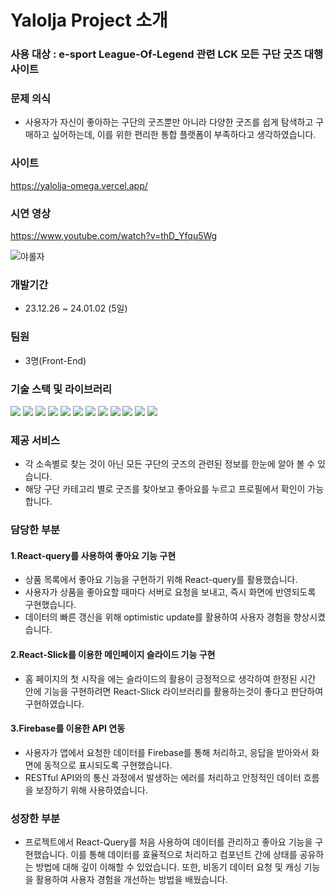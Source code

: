 # Yalolja Project 소개  

### 사용 대상 : e-sport League-Of-Legend 관련 LCK 모든 구단 굿즈 대행 사이트
### 문제 의식 
- 사용자가 자신이 좋아하는 구단의 굿즈뿐만 아니라 다양한 굿즈를 쉽게 탐색하고 구매하고 싶어하는데, 이를 위한 편리한 통합 플랫폼이 부족하다고 생각하였습니다.

### 사이트
https://yalolja-omega.vercel.app/

### 시연 영상
https://www.youtube.com/watch?v=thD_Yfqu5Wg


![야롤자](https://github.com/joonyg/yalolja/assets/90684826/4ca98b46-5bbe-492f-a710-afac91be996b)

### 개발기간  
- 23.12.26 ~ 24.01.02 (5일)
### 팀원 
- 3명(Front-End)
### 기술 스택 및 라이브러리         
<div align=left>
  <img src="https://img.shields.io/badge/html5-E34F26?style=for-the-badge&logo=html5&logoColor=white"> 
  <img src="https://img.shields.io/badge/css-1572B6?style=for-the-badge&logo=css3&logoColor=white"> 
   <img src="https://img.shields.io/badge/styledcomponents-DB7093?style=for-the-badge&logo=styledcomponents&logoColor=white"> 
  <img src="https://img.shields.io/badge/javascript-F7DF1E?style=for-the-badge&logo=javascript&logoColor=black">
  <img src="https://img.shields.io/badge/react-61DAFB?style=for-the-badge&logo=react&logoColor=black"> 
  <img src="https://img.shields.io/badge/recoil-3578E5?style=for-the-badge&logo=recoil&logoColor=white">
   <img src="https://img.shields.io/badge/reactrouter-CA4245?style=for-the-badge&logo=reactrouter&logoColor=black">
  <img src="https://img.shields.io/badge/reactquery-FF4154?style=for-the-badge&logo=reactquery&logoColor=white">
  <img src="https://img.shields.io/badge/github-181717?style=for-the-badge&logo=github&logoColor=white">
  <img src="https://img.shields.io/badge/git-F05032?style=for-the-badge&logo=git&logoColor=white">
  <img src="https://img.shields.io/badge/firebase-FFCA28?style=for-the-badge&logo=firebase&logoColor=white">
  <img src="https://img.shields.io/badge/vercel-A9A9A9?style=for-the-badge&logo=vercel&logoColor=white">
  
</div>

### 제공 서비스
- 각 소속별로 찾는 것이 아닌 모든 구단의 굿즈의 관련된 정보를 한눈에 알아 볼 수 있습니다.
- 해당 구단 카테고리 별로 굿즈를 찾아보고 좋아요를 누르고 프로필에서 확인이 가능합니다.

### 담당한 부분
#### 1.React-query를 사용하여 좋아요 기능 구현
- 상품 목록에서 좋아요 기능을 구현하기 위해 React-query를 활용했습니다.
- 사용자가 상품을 좋아요할 때마다 서버로 요청을 보내고, 즉시 화면에 반영되도록 구현했습니다.
- 데이터의 빠른 갱신을 위해 optimistic update를 활용하여 사용자 경험을 향상시켰습니다.
  
#### 2.React-Slick를 이용한 메인페이지 슬라이드 기능 구현
-  홈 페이지의 첫 시작을 에는 슬라이드의 활용이 긍정적으로 생각하여 한정된 시간 안에  기능을 구현하려면 React-Slick 라이브러리를 활용하는것이 좋다고 판단하여 구현하였습니다.
  
#### 3.Firebase를 이용한 API 연동
- 사용자가 앱에서 요청한 데이터를 Firebase를 통해 처리하고, 응답을 받아와서 화면에 동적으로 표시되도록 구현했습니다.
- RESTful API와의 통신 과정에서 발생하는 에러를 처리하고 안정적인 데이터 흐름을 보장하기 위해 사용하였습니다.
### 성장한 부분
- 프로젝트에서 React-Query를 처음 사용하여 데이터를 관리하고 좋아요 기능을 구현했습니다. 이를 통해 데이터를 효율적으로 처리하고 컴포넌트 간에 상태를 공유하는 방법에 대해 깊이 이해할 수 있었습니다. 또한, 비동기 데이터 요청 및 캐싱 기능을 활용하여 사용자 경험을 개선하는 방법을 배웠습니다.
